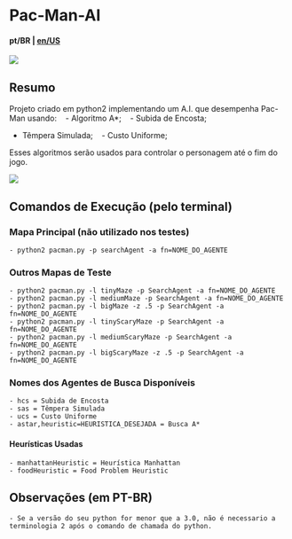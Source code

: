# Pac-Man-AI
#### pt/BR | <a href="https://github.com/leoGCoelho/PacMan-AI/blob/master/README.md">en/US</a>
<img src="http://ai.berkeley.edu/projects/release/search/v1/001/maze.png" width="auto">

## Resumo
Projeto criado em python2 implementando um A.I. que desempenha Pac-Man usando:
   - Algoritmo A*;
   - Subida de Encosta;
   - Têmpera Simulada;
   - Custo Uniforme;
  
 Esses algoritmos serão usados para controlar o personagem até o fim do jogo.
 
 <img src="http://ai.berkeley.edu/images/pacman_game.gif" width="auto">
 
## Comandos de Execução (pelo terminal)

### Mapa Principal (não utilizado nos testes)
    - python2 pacman.py -p searchAgent -a fn=NOME_DO_AGENTE

### Outros Mapas de Teste
    - python2 pacman.py -l tinyMaze -p SearchAgent -a fn=NOME_DO_AGENTE
    - python2 pacman.py -l mediumMaze -p SearchAgent -a fn=NOME_DO_AGENTE
    - python2 pacman.py -l bigMaze -z .5 -p SearchAgent -a fn=NOME_DO_AGENTE
    - python2 pacman.py -l tinyScaryMaze -p SearchAgent -a fn=NOME_DO_AGENTE
    - python2 pacman.py -l mediumScaryMaze -p SearchAgent -a fn=NOME_DO_AGENTE
    - python2 pacman.py -l bigScaryMaze -z .5 -p SearchAgent -a fn=NOME_DO_AGENTE

### Nomes dos Agentes de Busca Disponíveis
    - hcs = Subida de Encosta
    - sas = Têmpera Simulada
    - ucs = Custo Uniforme
    - astar,heuristic=HEURISTICA_DESEJADA = Busca A*

#### Heurísticas Usadas
    - manhattanHeuristic = Heurística Manhattan
    - foodHeuristic = Food Problem Heuristic
    
## Observações (em PT-BR)
    - Se a versão do seu python for menor que a 3.0, não é necessario a terminologia 2 após o comando de chamada do python.
